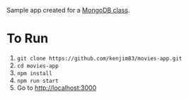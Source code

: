 Sample app created for a [MongoDB class](https://university.mongodb.com/courses/M101JS/about).


# To Run
1. `git clone https://github.com/kenjim83/movies-app.git`
2. `cd movies-app`
3. `npm install`
4. `npm run start`
5. Go to [http://localhost:3000](http://localhost:3000)
